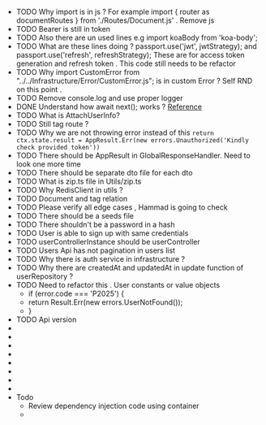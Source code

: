 - TODO Why import is in js ? For example import { router as documentRoutes } from './Routes/Document.js' . Remove js
- TODO Bearer is still in token
- TODO Also there are un used lines e.g import koaBody from 'koa-body';
- TODO What are these lines doing ? passport.use('jwt', jwtStrategy); and passport.use('refresh', refreshStrategy); These are for access token generation and refresh token . This code still needs to be refactor
- TODO Why import CustomError from "../../Infrastructure/Error/CustomError.js"; is in custom Error ? Self RND on this point .
- TODO Remove console.log and use proper logger
- DONE Understand how await next(); works ? [Reference](https://itnext.io/how-koa-middleware-works-f4386b5573c)
- TODO What is AttachUserInfo?
- TODO Still tag route ?
- TODO Why we are not throwing error instead of this `return ctx.state.result = AppResult.Err(new errors.Unauthorized('Kindly check provided token'))`
- TODO There should be AppResult in GlobalResponseHandler. Need to look one more time
- TODO There should be separate dto file for each dto
- TODO What is zip.ts file in Utils/zip.ts
- TODO Why RedisClient in utils ?
- TODO Document and tag relation
- TODO Please verify all edge cases , Hammad is going to check
- TODO There should be a seeds file
- TODO There shouldn't be a password in a hash
- TODO User is able to sign up with same credentials
- TODO userControllerInstance should be userController
- TODO Users Api has not pagination in users list
- TODO Why there is auth service in infrastructure ?
- TODO Why there are createdAt and updatedAt in update function of userRepository ?
- TODO Need to refactor this . User constants or value objects
	- if (error.code === 'P2025') {
	- return Result.Err(new errors.UserNotFound());
	- }
- TODO Api version
-
-
-
-
-
-
-
-
- Todo
	- Review dependency injection code using container
	-